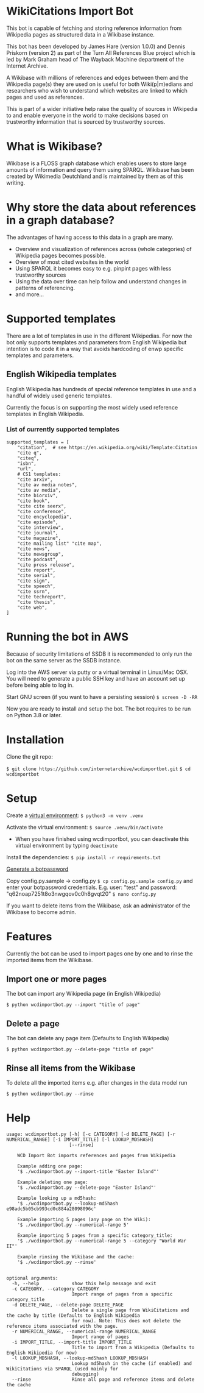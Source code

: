 # WikiCitations Import Bot
This bot is capable of fetching and storing 
reference information from Wikipedia pages as structured data 
in a Wikibase instance. 

This bot has been developed by James Hare (version 1.0.0) 
and Dennis Priskorn (version 2) as part of the 
Turn All References Blue project which is led by 
Mark Graham head of The 
Wayback Machine department of the Internet Archive.

A Wikibase with millions of references and edges between 
them and the Wikipedia page(s) they are used on is useful
 for both Wiki(p|m)edians and researchers who wish to understand
 which websites are linked to which pages and used as references.

This is part of a wider initiative help raise the quality of sources in 
Wikipedia to and enable everyone in the world to make
 decisions based on trustworthy information that is sourced by 
trustworthy sources.

# What is Wikibase?
Wikibase is a FLOSS graph database which enables users to store large
amounts of information and query them using SPARQL.
Wikibase has been created by Wikimedia Deutchland and is 
maintained by them as of this writing.

# Why store the data about references in a graph database?
The advantages of having access to this data in a graph are many.
* Overview and visualization of references across (whole categories) of Wikipedia pages becomes possible.
* Overview of most cited websites in the world
* Using SPARQL it becomes easy to e.g. pinpint pages with less trustworthy sources
* Using the data over time can help follow and understand changes in patterns of referencing.
* and more...

# Supported templates
There are a lot of templates in use in the different Wikipedias. For now 
the bot only supports templates and parameters from English Wikipedia 
but intention is to code it in a way that avoids hardcoding of 
enwp specific templates and parameters.

## English Wikipedia templates
English Wikipedia has hundreds of special reference templates in use 
and a handful of widely used generic templates.

Currently the focus is on supporting the most widely used reference 
templates in English Wikipedia.

### List of currently supported templates
```
supported_templates = [
    "citation",  # see https://en.wikipedia.org/wiki/Template:Citation
    "cite q",
    "citeq",
    "isbn",
    "url",
    # CS1 templates:
    "cite arxiv",
    "cite av media notes",
    "cite av media",
    "cite biorxiv",
    "cite book",
    "cite cite seerx",
    "cite conference",
    "cite encyclopedia",
    "cite episode",
    "cite interview",
    "cite journal",
    "cite magazine",
    "cite mailing list" "cite map",
    "cite news",
    "cite newsgroup",
    "cite podcast",
    "cite press release",
    "cite report",
    "cite serial",
    "cite sign",
    "cite speech",
    "cite ssrn",
    "cite techreport",
    "cite thesis",
    "cite web",
]
```
# Running the bot in AWS
Because of security limitations of SSDB it is recommended 
to only run the bot on the same server as the SSDB instance.

Log into the AWS server via putty or a virtual terminal in Linux/Mac OSX. 
You will need to generate a public SSH key and have 
an account set up before being able to log in. 

Start GNU screen (if you want to have a persisting session)
`$ screen -D -RR`

Now you are ready to install and setup the bot.
The bot requires to be run on Python 3.8 or later.

# Installation
Clone the git repo:

`$ git clone https://github.com/internetarchive/wcdimportbot.git`
`$ cd wcdimportbot`

# Setup
Create a [virtual environment](https://docs.python.org/3/library/venv.html):
`$ python3 -m venv .venv`

Activate the virtual environment:
`$ source .venv/bin/activate`
- When you have finished using wcdimportbot, you can deactivate this virtual environment by typing `deactivate`

Install the dependencies:
`$ pip install -r requirements.txt`

[Generate a botpassword](https://wikicitations.wiki.opencura.com/w/index.php?title=Special:UserLogin&returnto=Special%3ABotPasswords&returntoquery=&force=BotPasswords)

Copy config.py.sample -> config.py 
`$ cp config.py.sample config.py`
and 
enter your botpassword credentials. E.g. user: "test" and password: "q62noap7251t8o3nwgqov0c0h8gvqt20"
`$ nano config.py`

If you want to delete items from the Wikibase, ask an administrator of the Wikibase to become admin.

# Features
Currently the bot can be used to import pages one by one and to rinse the imported items from the Wikibase.
## Import one or more pages
The bot can import any Wikipedia page (in English Wikipedia)

`$ python wcdimportbot.py --import "title of page"` 

## Delete a page
The bot can delete any page item (Defaults to English Wikipedia)

`$ python wcdimportbot.py --delete-page "title of page"` 

## Rinse all items from the Wikibase
To delete all the imported items e.g. after changes in the data model run

`$ python wcdimportbot.py --rinse`

# Help
```
usage: wcdimportbot.py [-h] [-c CATEGORY] [-d DELETE_PAGE] [-r NUMERICAL_RANGE] [-i IMPORT_TITLE] [-l LOOKUP_MD5HASH]
                       [--rinse]

    WCD Import Bot imports references and pages from Wikipedia

    Example adding one page:
    '$ ./wcdimportbot.py --import-title "Easter Island"'

    Example deleting one page:
    '$ ./wcdimportbot.py --delete-page "Easter Island"'

    Example looking up a md5hash:
    '$ ./wcdimportbot.py --lookup-md5hash e98adc5b05cb993cd0c884a28098096c'

    Example importing 5 pages (any page on the Wiki):
    '$ ./wcdimportbot.py --numerical-range 5'

    Example importing 5 pages from a specific category_title:
    '$ ./wcdimportbot.py --numerical-range 5 --category "World War II"'

    Example rinsing the Wikibase and the cache:
    '$ ./wcdimportbot.py --rinse'


optional arguments:
  -h, --help            show this help message and exit
  -c CATEGORY, --category CATEGORY
                        Import range of pages from a specific category_title
  -d DELETE_PAGE, --delete-page DELETE_PAGE
                        Delete a single page from WikiCitations and the cache by title (Defaults to English Wikipedia
                        for now). Note: This does not delete the reference items associated with the page.
  -r NUMERICAL_RANGE, --numerical-range NUMERICAL_RANGE
                        Import range of pages
  -i IMPORT_TITLE, --import-title IMPORT_TITLE
                        Title to import from a Wikipedia (Defaults to English Wikipedia for now)
  -l LOOKUP_MD5HASH, --lookup-md5hash LOOKUP_MD5HASH
                        Lookup md5hash in the cache (if enabled) and WikiCitations via SPARQL (used mainly for
                        debugging)
  --rinse               Rinse all page and reference items and delete the cache
```
